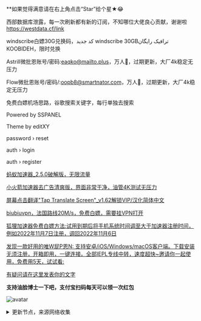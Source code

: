 **如果觉得满意请在右上角点击“Star”给个星★😂

西部数据库泄露，每一次刷新都有新的订阅，不知哪位大佬良心贡献，谢谢啦 https://westdata.cf/link

windscribe白嫖30G兑换码，کد جدید windscribe 30GBترافیک رایگان KOOBIDEH，限时兑换

Astrill微批恩账号/密码:eaqko@mailto.plus，万人🌿，过期更新，大厂4k稳定无压力

Flow微批恩账号/密码/:oopb8@smartnator.com，万人🌿，过期更新，大厂4k稳定无压力

免费白嫖机场思路，谷歌搜索关键字，每行单独去搜索

Powered by SSPANEL

Theme by editXY

password › reset

auth › login

auth › register

[蚂蚁加速器_2.5.0破解版，无限流量](https://pan.lanzoup.com/i74zY0fiu20b)

[小火箭加速器去广告清爽版，界面非常干净，油管4K测试无压力](https://pan.lanzoup.com/idmiG0fe1ied)

[屏幕点击翻译"Tap Translate Screen"_v1.62解锁VIP/汉化简体中文](https://pan.lanzoup.com/i8O5E0f5dr4f)

[biubiuvpn，法国路线20M/s，免费白嫖，需要挂VPN打开](https://biubiuvpn.app/#/share)

[狐狸加速器免费白嫖方法:试用到期后将手机系统时间调至大于加速器注册时间，例如2022年11月7日注册，调回2022年11月6日](http://hulijiasu.com/)

[发现一款好用的唯W屁P恩N: 支持安卓/iOS/Windows/macOS客户端。下载安装无须注册，开箱即用，一键连接。全部IEPL专线中转，速度超快~邀请你一起使用，免费用5天，试试看: ](https://flm11.com/s/acn66/ptijdns)

[有疑问请在这里发表你的文字](https://github.com/YoulianBoshi/lantern-vpn/discussions/103)


**支持油脸博士一下吧，支付宝扫码每天可以领一次红包**

![avatar](https://telegra.ph/file/2ff5d5da7a06f8fffc663.png)



<details><summary>更新节点，来源网络收集</summary>
<p>

#### 点击一下即可全部复制

    
